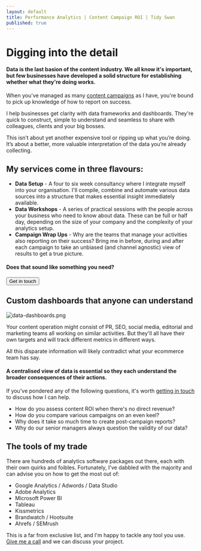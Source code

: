 ```yaml
---
layout: default
title: Performance Analytics | Content Campaign ROI | Tidy Swan
published: true
---
```


# Digging into the detail

#### Data is the last basion of the content industry. We all know it's important, but few businesses have developed a solid structure for establishing whether what they're doing works.

When you've managed as many [content campaigns](/consultancy/creative-content-marketing) as I have, you're bound to pick up knowledge of how to report on success.

I help businesses get clarity with data frameworks and dashboards. They're quick to construct, simple to understand and seamless to share with colleagues, clients and your big bosses.

This isn’t about yet another expensive tool or ripping up what you’re doing. It’s about a better, more valuable interpretation of the data you’re already collecting.

## My services come in three flavours:

- **Data Setup** - A four to six week consultancy where I integrate myself into your organisation. I'll compile, combine and automate various data sources into a structure that makes essential insight immediately available.
- **Data Workshops** - A series of practical sessions with the people across your business who need to know about data. These can be full or half day, depending on the size of your company and the complexity of your analytics setup.
- **Campaign Wrap Ups** - Why are the teams that manage your activities also reporting on their success? Bring me in before, during and after each campaign to take an unbiased (and channel agnostic) view of results to get a true picture.

#### Does that sound like something you need?

<a href="/contact"><button class="button">Get in touch</button></a>

## Custom dashboards that anyone can understand

![data-dashboards.png]({{site.baseurl}}/assets/img/data-dashboards.png)

Your content operation might consist of PR, SEO, social media, editorial and marketing teams all working on similar activities. But they'll all have their own targets and will track different metrics in different ways.

All this disparate information will likely contradict what your ecommerce team has say.

#### A centralised view of data is essential so they each understand the broader consequences of their actions. 

If you've pondered any of the following questions, it's worth [getting in touch](/contact) to discuss how I can help.

- How do you assess content ROI when there's no direct revenue?
- How do you compare various campaigns on an even keel?
- Why does it take so much time to create post-campaign reports?
- Why do our senior managers always question the validity of our data?

## The tools of my trade

There are hundreds of analytics software packages out there, each with their own quirks and foibles. Fortunately, I've dabbled with the majority and can advise you on how to get the most out of:

- Google Analytics / Adwords / Data Studio
- Adobe Analytics
- Microsoft Power BI
- Tableau
- Kissmetrics
- Brandwatch / Hootsuite
- Ahrefs / SEMrush

This is a far from exclusive list, and I'm happy to tackle any tool you use. [Give me a call](/contact) and we can discuss your project.
